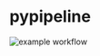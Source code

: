 # pypipeline

![example workflow](https://github.com/patricktourniaire/pypipeline/actions/workflows/python-unittesting.yml/badge.svg)
